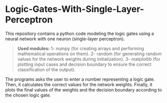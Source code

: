 # Logic-Gates-With-Single-Layer-Perceptron
This repository contains a python code modeling the logic gates using a neural network with one neuron (single-layer perceptron).
>**Used modules:**
1- numpy (for creating arrays and performing mathematical operations on them).
2- random (for generating random values for the network weights during initialization).
3- matplotlib (for plotting input cases and decision boundary to ensure the correct classification of the output).

The programs asks the user to enter a number representing a logic gate. Then, it calculates the correct values for the network weights. Finally, it plots the
final values of the weights and the decision boundary according to the chosen logic gate.
